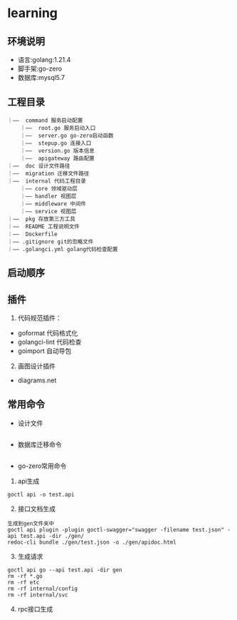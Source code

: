 # learning

## 环境说明
* 语言:golang:1.21.4
* 脚手架:go-zero
* 数据库:mysql5.7

## 工程目录
```
｜——  command 服务启动配置
    ｜——  root.go 服务启动入口
    ｜——  server.go go-zero启动函数
    ｜——  stepup.go 连接入口
    ｜——  version.go 版本信息
    ｜——  apigateway 路由配置
｜——  doc 设计文件路径
｜——  migration 迁移文件路径
｜——  internal 代码工程目录
    ｜—— core 领域驱动层
    ｜—— handler 视图层
    ｜—— middleware 中间件
    ｜—— service 视图层
｜——  pkg 存放第三方工具
｜——  README 工程说明文件
｜——  Dockerfile
｜—— .gitignore git的忽略文件
｜—— .golangci.yml golang代码检查配置
```

## 启动顺序

## 插件
1. 代码规范插件：  
* goformat 代码格式化
* golangci-lint 代码检查
* goimport 自动导包

2. 画图设计插件 
* diagrams.net

## 常用命令
* 设计文件
```

```
* 数据库迁移命令
```azure

```
* go-zero常用命令
1. api生成
```
goctl api -o test.api
```
2. 接口文档生成
```
生成到gen文件夹中
goctl api plugin -plugin goctl-swagger="swagger -filename test.json" -api test.api -dir ./gen/
redoc-cli bundle ./gen/test.json -o ./gen/apidoc.html
```
3. 生成请求
```
goctl api go --api test.api -dir gen
rm -rf *.go
rm -rf etc
rm -rf internal/config
rm -rf internal/svc
```
4. rpc接口生成
```api

```